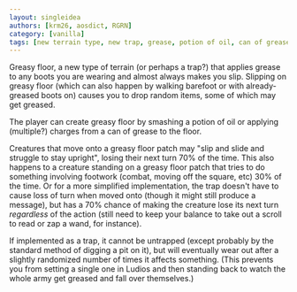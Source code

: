 ```yaml
---
layout: singleidea
authors: [krm26, aosdict, RGRN]
category: [vanilla]
tags: [new terrain type, new trap, grease, potion of oil, can of grease]
---
```

Greasy floor, a new type of terrain (or perhaps a trap?) that applies grease to
any boots you are wearing and almost always makes you slip. Slipping on greasy
floor (which can also happen by walking barefoot or with already-greased boots
on) causes you to drop random items, some of which may get greased.

The player can create greasy floor by smashing a potion of oil or applying
(multiple?) charges from a can of grease to the floor.

Creatures that move onto a greasy floor patch may "slip and slide and struggle to
stay upright", losing their next turn 70% of the time. This also happens to a
creature standing on a greasy floor patch that tries to do something involving
footwork (combat, moving off the square, etc) 30% of the time. Or for a more
simplified implementation, the trap doesn't have to cause loss of turn when
moved onto (though it might still produce a message), but has a 70% chance of
making the creature lose its next turn *regardless* of the action (still need to
keep your balance to take out a scroll to read or zap a wand, for instance).

If implemented as a trap, it cannot be untrapped (except probably by the
standard method of digging a pit on it), but will eventually wear out after a
slightly randomized number of times it affects something. (This prevents you
from setting a single one in Ludios and then standing back to watch the whole
army get greased and fall over themselves.)
